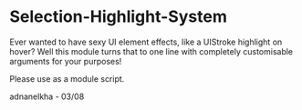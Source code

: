 # Selection-Highlight-System
Ever wanted to have sexy UI element effects, like a UIStroke highlight on hover? Well this module turns that to one line with completely customisable arguments for your purposes!

Please use as a module script.

adnanelkha - 03/08
